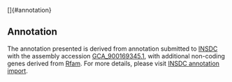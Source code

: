 []{#annotation}

Annotation
----------

The annotation presented is derived from annotation submitted to
[INSDC](http://www.insdc.org) with the assembly accession
[GCA\_900169345.1](http://www.ebi.ac.uk/ena/data/view/GCA_900169345.1),
with additional non-coding genes derived from
[Rfam](http://rfam.xfam.org/). For more details, please visit [INSDC
annotation
import](http://ensemblgenomes.org/info/data/insdc_annotation).

